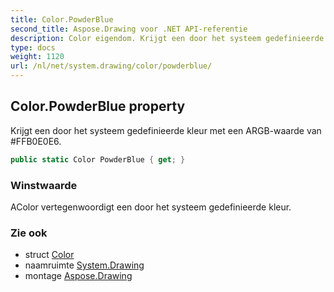 ```yaml
---
title: Color.PowderBlue
second_title: Aspose.Drawing voor .NET API-referentie
description: Color eigendom. Krijgt een door het systeem gedefinieerde kleur met een ARGBwaarde van FFB0E0E6.
type: docs
weight: 1120
url: /nl/net/system.drawing/color/powderblue/
---
```

## Color.PowderBlue property

Krijgt een door het systeem gedefinieerde kleur met een ARGB-waarde van #FFB0E0E6.

```csharp
public static Color PowderBlue { get; }
```

### Winstwaarde

AColor vertegenwoordigt een door het systeem gedefinieerde kleur.

### Zie ook

* struct [Color](../)
* naamruimte [System.Drawing](../../color/)
* montage [Aspose.Drawing](../../../)


